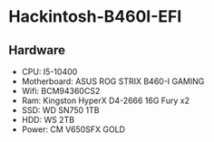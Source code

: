 # Hackintosh-B460I-EFI

## Hardware
* CPU: I5-10400
* Motherboard: ASUS ROG STRIX B460-I GAMING
* Wifi: BCM94360CS2
* Ram: Kingston HyperX D4-2666 16G Fury x2
* SSD: WD SN750 1TB
* HDD: WS 2TB
* Power: CM V650SFX GOLD
